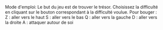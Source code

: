 Mode d'emploi: 
Le but du jeu est de trouver le trésor.
Choisissez la difficulté en cliquant sur le bouton correspondant à la difficulté voulue.
Pour bouger :
Z : aller vers le haut
S : aller vers le bas
Q : aller vers la gauche
D : aller vers la droite
A : attaquer autour de soi
